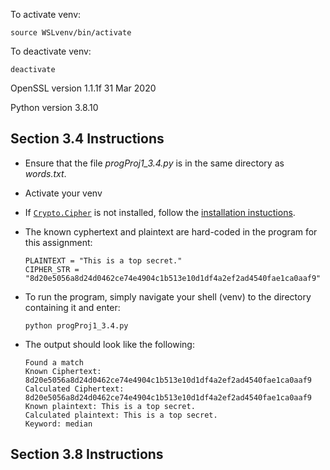 To activate venv:

```
source WSLvenv/bin/activate
```

To deactivate venv:

```
deactivate
```

OpenSSL version 1.1.1f  31 Mar 2020

Python version 3.8.10

## Section 3.4 Instructions
- Ensure that the file *progProj1_3.4.py* is in the same directory as *words.txt*.
- Activate your venv
- If [`Crypto.Cipher`](https://pycryptodome.readthedocs.io/en/latest/src/cipher/classic.html#cbc-mode) is not installed, follow the [installation instuctions](https://pycryptodome.readthedocs.io/en/latest/src/installation.html).
- The known cyphertext and plaintext are hard-coded in the program for this assignment:
    ```
    PLAINTEXT = "This is a top secret."
    CIPHER_STR = "8d20e5056a8d24d0462ce74e4904c1b513e10d1df4a2ef2ad4540fae1ca0aaf9"
    ```
- To run the program, simply navigate your shell (venv) to the directory containing it and enter:
    ```
    python progProj1_3.4.py
    ```

- The output should look like the following:
    ```
    Found a match
    Known Ciphertext: 8d20e5056a8d24d0462ce74e4904c1b513e10d1df4a2ef2ad4540fae1ca0aaf9
    Calculated Ciphertext: 8d20e5056a8d24d0462ce74e4904c1b513e10d1df4a2ef2ad4540fae1ca0aaf9
    Known plaintext: This is a top secret.
    Calculated plaintext: This is a top secret.
    Keyword: median
    ```

## Section 3.8 Instructions
